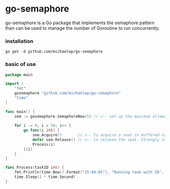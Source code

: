 # go-semaphore
go-semaphore is a Go package that implements the semaphore pattern than can be used to manage the number of Goroutine 
to run concurrently.

### installation
```shell
go get -d github.com/michaelwp/go-semaphore
```

### basic of use

```go
package main

import (
	"fmt"
	gosemaphore "github.com/michaelwp/go-semaphore"
	"time"
)

func main() {
	sem := gosemaphore.SemaphoreNew(5) // <-- set up the maximum allowed number of goroutine to run concurrently.
	
	for i := 0; i < 50; i++ {
		go func(i int) {
			sem.Acquire()       // <-- to acquire a seat in buffered channel. This has to be at the beginning of the process.
			defer sem.Release() // <-- to release the seat. Strongly suggested to use defer to have a guarantee that this function will be executed when the process is finishes.
			Process(i)
		}(i)
	}
}

func Process(taskID int) {
	fmt.Println(time.Now().Format("15:04:05"), "Running task with ID", taskID)
	time.Sleep(2 * time.Second)
}
```

